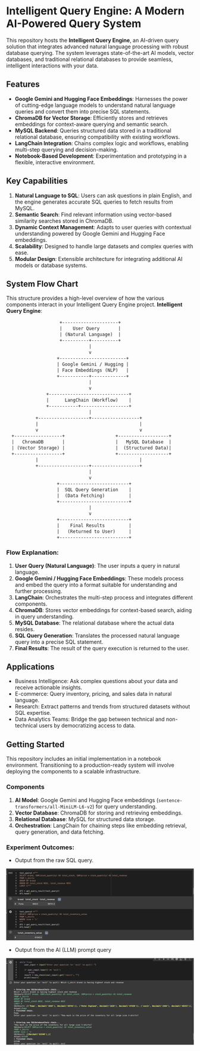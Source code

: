# Intelligent Query Engine: A Modern AI-Powered Query System

This repository hosts the **Intelligent Query Engine**, an AI-driven query solution that integrates advanced natural language processing with robust database querying. The system leverages state-of-the-art AI models, vector databases, and traditional relational databases to provide seamless, intelligent interactions with your data.

## Features

- **Google Gemini and Hugging Face Embeddings**: Harnesses the power of cutting-edge language models to understand natural language queries and convert them into precise SQL statements.
- **ChromaDB for Vector Storage**: Efficiently stores and retrieves embeddings for context-aware querying and semantic search.
- **MySQL Backend**: Queries structured data stored in a traditional relational database, ensuring compatibility with existing workflows.
- **LangChain Integration**: Chains complex logic and workflows, enabling multi-step querying and decision-making.
- **Notebook-Based Development**: Experimentation and prototyping in a flexible, interactive environment.

## Key Capabilities

1. **Natural Language to SQL**: Users can ask questions in plain English, and the engine generates accurate SQL queries to fetch results from MySQL.
2. **Semantic Search**: Find relevant information using vector-based similarity searches stored in ChromaDB.
3. **Dynamic Context Management**: Adapts to user queries with contextual understanding powered by Google Gemini and Hugging Face embeddings.
4. **Scalability**: Designed to handle large datasets and complex queries with ease.
5. **Modular Design**: Extensible architecture for integrating additional AI models or database systems.

## System Flow Chart

This structure provides a high-level overview of how the various components interact in your Intelligent Query Engine project. **Intelligent Query Engine**:

```
                    +---------------------+
                    |    User Query       |
                    | (Natural Language)  |
                    +----------+----------+
                               |
                               v
                   +-------------------------+
                   | Google Gemini / Hugging |
                   | Face Embeddings (NLP)   |
                   +-----------+-------------+
                               |
                               v
               +------------------------------+
               |      LangChain (Workflow)    |
               +-----------+------------------+
                               |
           +-------------------+------------------+
           |                                      |
           v                                      v
  +------------------+                   +-------------------+
  |   ChromaDB       |                   |   MySQL Database  |
  | (Vector Storage) |                   |  (Structured Data)|
  +------------------+                   +-------------------+
           |                                      |
           +-------------------+------------------+
                               |
                               v
                   +--------------------------+
                   |  SQL Query Generation    |
                   |  (Data Fetching)         |
                   +--------------------------+
                               |
                               v
                   +--------------------------+
                   |    Final Results         |
                   |   (Returned to User)     |
                   +--------------------------+
```

### Flow Explanation:
1. **User Query (Natural Language)**: The user inputs a query in natural language.
2. **Google Gemini / Hugging Face Embeddings**: These models process and embed the query into a format suitable for understanding and further processing.
3. **LangChain**: Orchestrates the multi-step process and integrates different components.
4. **ChromaDB**: Stores vector embeddings for context-based search, aiding in query understanding.
5. **MySQL Database**: The relational database where the actual data resides.
6. **SQL Query Generation**: Translates the processed natural language query into a precise SQL statement.
7. **Final Results**: The result of the query execution is returned to the user.

## Applications

- Business Intelligence: Ask complex questions about your data and receive actionable insights.
- E-commerce: Query inventory, pricing, and sales data in natural language.
- Research: Extract patterns and trends from structured datasets without SQL expertise.
- Data Analytics Teams: Bridge the gap between technical and non-technical users by democratizing access to data.

## Getting Started

This repository includes an initial implementation in a notebook environment. Transitioning to a production-ready system will involve deploying the components to a scalable infrastructure.

### Components
1. **AI Model**: Google Gemini and Hugging Face embeddings (`sentence-transformers/all-MiniLM-L6-v2`) for query understanding.
2. **Vector Database**: ChromaDB for storing and retrieving embeddings.
3. **Relational Database**: MySQL for structured data storage.
4. **Orchestration**: LangChain for chaining steps like embedding retrieval, query generation, and data fetching.

### Experiment Outcomes:

- Output from the raw SQL query.

![raw sql query](images/raw_query.png)

- Output from the AI (LLM) prompt query

![ai prompt query](images/ai_query.png)
